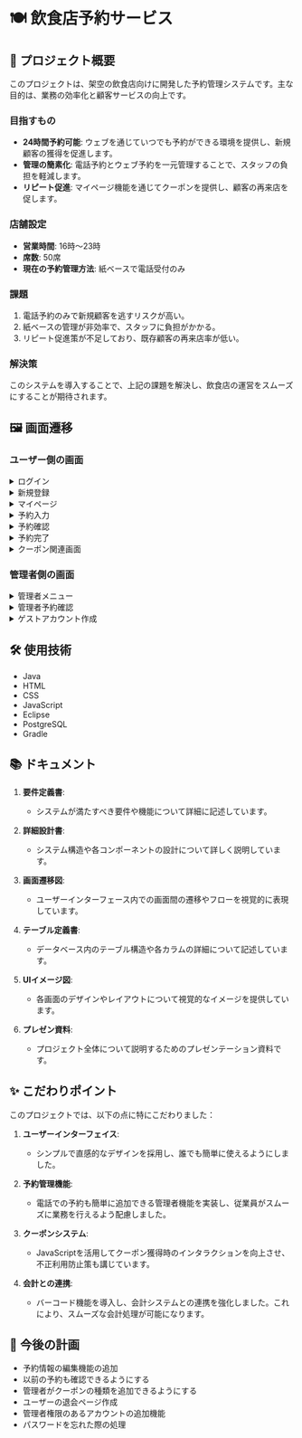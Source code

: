 # 🍽️ 飲食店予約サービス

## 📌 プロジェクト概要

このプロジェクトは、架空の飲食店向けに開発した予約管理システムです。主な目的は、業務の効率化と顧客サービスの向上です。

### 目指すもの
- **24時間予約可能**: ウェブを通じていつでも予約ができる環境を提供し、新規顧客の獲得を促進します。
- **管理の簡素化**: 電話予約とウェブ予約を一元管理することで、スタッフの負担を軽減します。
- **リピート促進**: マイページ機能を通じてクーポンを提供し、顧客の再来店を促します。

### 店舗設定
- **営業時間**: 16時～23時
- **席数**: 50席
- **現在の予約管理方法**: 紙ベースで電話受付のみ

### 課題
1. 電話予約のみで新規顧客を逃すリスクが高い。
2. 紙ベースの管理が非効率で、スタッフに負担がかかる。
3. リピート促進策が不足しており、既存顧客の再来店率が低い。

### 解決策
このシステムを導入することで、上記の課題を解決し、飲食店の運営をスムーズにすることが期待されます。

## 🖼️ 画面遷移

### ユーザー側の画面

<details>
<summary>ログイン</summary>
<br>
ユーザーも管理者もここからログインします。
<br><br>
<img src="BookSystem/images/login.png" alt="ログイン">
</details>

<details>
<summary>新規登録</summary>
<br>
こちらから会員登録をします。
<br><br>
<img src="BookSystem/images/create.png" alt="新規登録">
</details>

<details>
<summary>マイページ</summary>
<br>
ユーザーのホーム画面です。予約情報、ユーザー情報が確認できます。
<br><br>
<img src="BookSystem/images/mypage.png" alt="マイページ">
</details>

<details>
<summary>予約入力</summary>
<br>
ここから予約情報の入力をします。人数はカウント方式、予約日はカレンダー形式、予約時間は16時-23時のプルダウン方式です。
<br><br>
<img src="BookSystem/images/form.png" alt="予約入力">
</details>

<details>
<summary>予約確認</summary>
<br>
先ほど入力した情報が表示されます。
<br><br>
<img src="BookSystem/images/check.png" alt="予約確認">
</details>

<details>
<summary>予約完了</summary>
<br>
ここでデータベースに予約情報が挿入されます。
<br><br>
<img src="BookSystem/images/comp.png" alt="予約完了">
</details>

<details>
<summary>クーポン関連画面</summary>
<br>
<details>
<summary>クーポン一覧</summary>
<br>
獲得したクーポンが表示されます。クーポンの抽選は1日3回までに設定しています。
<br><br>
<img src="BookSystem/images/couponlist.png" alt="クーポン一覧">
</details>

<details>
<summary>ルーレット</summary>
<br>
画面を開くとルーレットが回ります。回転に合わせてドラムロールがなるようになっています。またブラウザの戻るボタンを押しても不正利用ができないようになっています。
<br><br>
<img src="BookSystem/images/couponlot.png" alt="ルーレット">
</details>

<details>
<summary>クーポン詳細</summary>
<br>
選択したクーポンの詳細を確認できます。有効期限は自動的に取得日から3か月後に設定されます。
<br><br>
<img src="BookSystem/images/coupondetail.png" alt="クーポン詳細">
</details>

<details>
<summary>クーポン使用</summary>
<br>
詳細画面で「今すぐ使う」を押すとデータベースからクーポンが削除されます。バーコードが表示され店側で処理できるようになっています。
<br><br>
<img src="BookSystem/images/used.png" alt="クーポン使用">
</details>
</details>

### 管理者側の画面

<details>
<summary>管理者メニュー</summary>
<br>
<img src="BookSystem/images/adminmenu.png" alt="管理者メニュー">
</details>

<details>
<summary>管理者予約確認</summary>
<br>
<img src="BookSystem/images/adminlist.png" alt="管理者予約確認">
</details>

<details>
<summary>ゲストアカウント作成</summary>
<br>
<img src="BookSystem/images/admincreate.png" alt="ゲストアカウント作成">
</details>

## 🛠️ 使用技術

- Java
- HTML
- CSS
- JavaScript
- Eclipse
- PostgreSQL
- Gradle

## 📚 ドキュメント

1. **要件定義書**:
   - システムが満たすべき要件や機能について詳細に記述しています。

2. **詳細設計書**:
   - システム構造や各コンポーネントの設計について詳しく説明しています。

3. **画面遷移図**:
   - ユーザーインターフェース内での画面間の遷移やフローを視覚的に表現しています。

4. **テーブル定義書**:
   - データベース内のテーブル構造や各カラムの詳細について記述しています。

5. **UIイメージ図**:
   - 各画面のデザインやレイアウトについて視覚的なイメージを提供しています。

6. **プレゼン資料**:
   - プロジェクト全体について説明するためのプレゼンテーション資料です。

## ✨ こだわりポイント

このプロジェクトでは、以下の点に特にこだわりました：

1. **ユーザーインターフェイス**:
   - シンプルで直感的なデザインを採用し、誰でも簡単に使えるようにしました。

2. **予約管理機能**:
   - 電話での予約も簡単に追加できる管理者機能を実装し、従業員がスムーズに業務を行えるよう配慮しました。

3. **クーポンシステム**:
   - JavaScriptを活用してクーポン獲得時のインタラクションを向上させ、不正利用防止策も講じています。

4. **会計との連携**:
   - バーコード機能を導入し、会計システムとの連携を強化しました。これにより、スムーズな会計処理が可能になります。

## 🚀 今後の計画

- 予約情報の編集機能の追加
- 以前の予約も確認できるようにする
- 管理者がクーポンの種類を追加できるようにする
- ユーザーの退会ページ作成
- 管理者権限のあるアカウントの追加機能
- パスワードを忘れた際の処理
